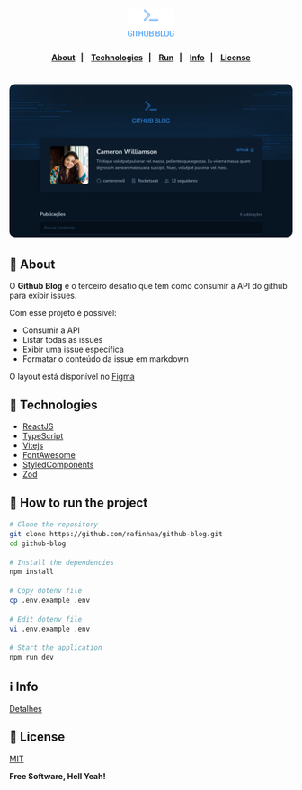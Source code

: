 <h4 align="center">
<img src="docs/images/logo.svg" alt="Logo" width="84"/>
</h4>

<h4 align="center">
    <p align="center">
      <a href="#-about">About</a>&nbsp;&nbsp;&nbsp;|&nbsp;&nbsp;&nbsp;
      <a href="#-technologies">Technologies</a>&nbsp;&nbsp;&nbsp;|&nbsp;&nbsp;&nbsp;
      <a href="#-how-to-run-the-project">Run</a>&nbsp;&nbsp;&nbsp;|&nbsp;&nbsp;&nbsp;
      <a href="#-info">Info</a>&nbsp;&nbsp;&nbsp;|&nbsp;&nbsp;&nbsp;
      <a href="#-license">License</a>
  </p>
</h4>

<h1 align="center">
  <img style="border-radius: 10px" height="auto" alt="Screenshot" title="Screenshot" src="docs/images/screenshot.svg" />
</h1>

## 🔖 About

O **Github Blog** é o terceiro desafio que tem como consumir a API do github para exibir issues.

Com esse projeto é possível:

- Consumir a API
- Listar todas as issues
- Exibir uma issue específica
- Formatar o conteúdo da issue em markdown

O layout está disponível no [Figma](https://www.figma.com/community/file/1138814493269096792)

## 🚀 Technologies

- [ReactJS](https://reactjs.org/)
- [TypeScript](https://www.typescriptlang.org/)
- [Vitejs](https://vitejs.dev/)
- [FontAwesome](https://phosphoricons.com/)
- [StyledComponents](https://styled-components.com/)
- [Zod](https://zod.dev/)

## 🏁 How to run the project

```bash
# Clone the repository
git clone https://github.com/rafinhaa/github-blog.git
cd github-blog

# Install the dependencies
npm install

# Copy dotenv file
cp .env.example .env

# Edit dotenv file
vi .env.example .env

# Start the application
npm run dev
```

## ℹ️ Info

[Detalhes](docs/ABOUT.md)

## 📝 License

[MIT](LICENSE)

**Free Software, Hell Yeah!**
